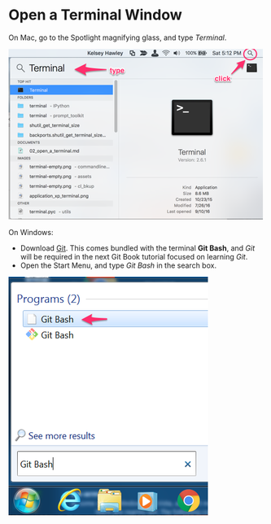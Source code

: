 # Open a Terminal Window

On Mac, go to the Spotlight magnifying glass, and type _Terminal_.

![Spotlight Terminal Example](./images/spotlight-terminal.png)

On Windows:

- Download [Git](https://git-scm.com/download/win).  This comes bundled with the terminal **Git Bash**, and _Git_ will be required in the next Git Book tutorial focused on learning _Git_.
- Open the Start Menu, and type _Git Bash_ in the search box.

![Start Git Bash Example](./images/start-git-bash.png)